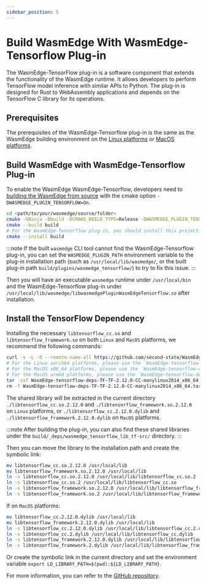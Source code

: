 ```yaml
---
sidebar_position: 5
---
```


# Build WasmEdge With WasmEdge-Tensorflow Plug-in

The WasmEdge-TensorFlow plug-in is a software component that extends the functionality of the WasmEdge runtime. It allows developers to perform TensorFlow model inference with similar APIs to Python. The plug-in is designed for Rust to WebAssembly applications and depends on the TensorFlow C library for its operations.

## Prerequisites

The prerequisites of the WasmEdge-Tensorflow plug-in is the same as the WasmEdge building environment on the [Linux platforms](../os/linux.md) or [MacOS platforms](../os/macos.md).

## Build WasmEdge with WasmEdge-Tensorflow Plug-in

To enable the WasmEdge WasmEdge-Tensorflow, developers need to [building the WasmEdge from source](../build_from_src.md) with the cmake option `-DWASMEDGE_PLUGIN_TENSORFLOW=On`.

```bash
cd <path/to/your/wasmedge/source/folder>
cmake -GNinja -Bbuild -DCMAKE_BUILD_TYPE=Release -DWASMEDGE_PLUGIN_TENSORFLOW=On
cmake --build build
# For the WasmEdge-Tensorflow plug-in, you should install this project.
cmake --install build
```

<!-- prettier-ignore -->
:::note
If the built `wasmedge` CLI tool cannot find the WasmEdge-Tensorflow plug-in, you can set the `WASMEDGE_PLUGIN_PATH` environment variable to the plug-in installation path (such as `/usr/local/lib/wasmedge/`, or the built plug-in path `build/plugins/wasmedge_tensorflow/`) to try to fix this issue.
:::

Then you will have an executable `wasmedge` runtime under `/usr/local/bin` and the WasmEdge-Tensorflow plug-in under `/usr/local/lib/wasmedge/libwasmedgePluginWasmEdgeTensorflow.so` after installation.

## Install the TensorFlow Dependency

Installing the necessary `libtensorflow_cc.so` and `libtensorflow_framework.so` on both `Linux` and `MacOS` platforms, we recommend the following commands:

```bash
curl -s -L -O --remote-name-all https://github.com/second-state/WasmEdge-tensorflow-deps/releases/download/TF-2.12.0-CC/WasmEdge-tensorflow-deps-TF-TF-2.12.0-CC-manylinux2014_x86_64.tar.gz
# For the Linux aarch64 platforms, please use the `WasmEdge-tensorflow-deps-TF-TF-2.12.0-CC-manylinux2014_aarch64.tar.gz`.
# For the MacOS x86_64 platforms, please use the `WasmEdge-tensorflow-deps-TF-TF-2.12.0-CC-darwin_x86_64.tar.gz`.
# For the MacOS arm64 platforms, please use the `WasmEdge-tensorflow-deps-TF-TF-2.12.0-CC-darwin_arm64.tar.gz`.
tar -zxf WasmEdge-tensorflow-deps-TF-TF-2.12.0-CC-manylinux2014_x86_64.tar.gz
rm -f WasmEdge-tensorflow-deps-TF-TF-2.12.0-CC-manylinux2014_x86_64.tar.gz
```

The shared library will be extracted in the current directory `./libtensorflow_cc.so.2.12.0` and `./libtensorflow_framework.so.2.12.0` on `Linux` platforms, or `./libtensorflow_cc.2.12.0.dylib` and `./libtensorflow_framework.2.12.0.dylib` on `MacOS` platforms.

<!-- prettier-ignore -->
:::note
After building the plug-in, you can also find these shared libraries under the `build/_deps/wasmedge_tensorflow_lib_tf-src/` directory.
:::

Then you can move the library to the installation path and create the symbolic link:

```bash
mv libtensorflow_cc.so.2.12.0 /usr/local/lib
mv libtensorflow_framework.so.2.12.0 /usr/local/lib
ln -s libtensorflow_cc.so.2.12.0 /usr/local/lib/libtensorflow_cc.so.2
ln -s libtensorflow_cc.so.2 /usr/local/lib/libtensorflow_cc.so
ln -s libtensorflow_framework.so.2.12.0 /usr/local/lib/libtensorflow_framework.so.2
ln -s libtensorflow_framework.so.2 /usr/local/lib/libtensorflow_framework.so
```

If on `MacOS` platforms:

```bash
mv libtensorflow_cc.2.12.0.dylib /usr/local/lib
mv libtensorflow_framework.2.12.0.dylib /usr/local/lib
ln -s libtensorflow_cc.2.12.0.dylib /usr/local/lib/libtensorflow_cc.2.dylib
ln -s libtensorflow_cc.2.dylib /usr/local/lib/libtensorflow_cc.dylib
ln -s libtensorflow_framework.2.12.0.dylib /usr/local/lib/libtensorflow_framework.2.dylib
ln -s libtensorflow_framework.2.dylib /usr/local/lib/libtensorflow_framework.dylib
```

Or create the symbolic link in the current directory and set the environment variable `export LD_LIBRARY_PATH=$(pwd):${LD_LIBRARY_PATH}`.

For more information, you can refer to the [GitHub repository](https://github.com/WasmEdge/WasmEdge/tree/master/plugins/wasmedge_tensorflow).